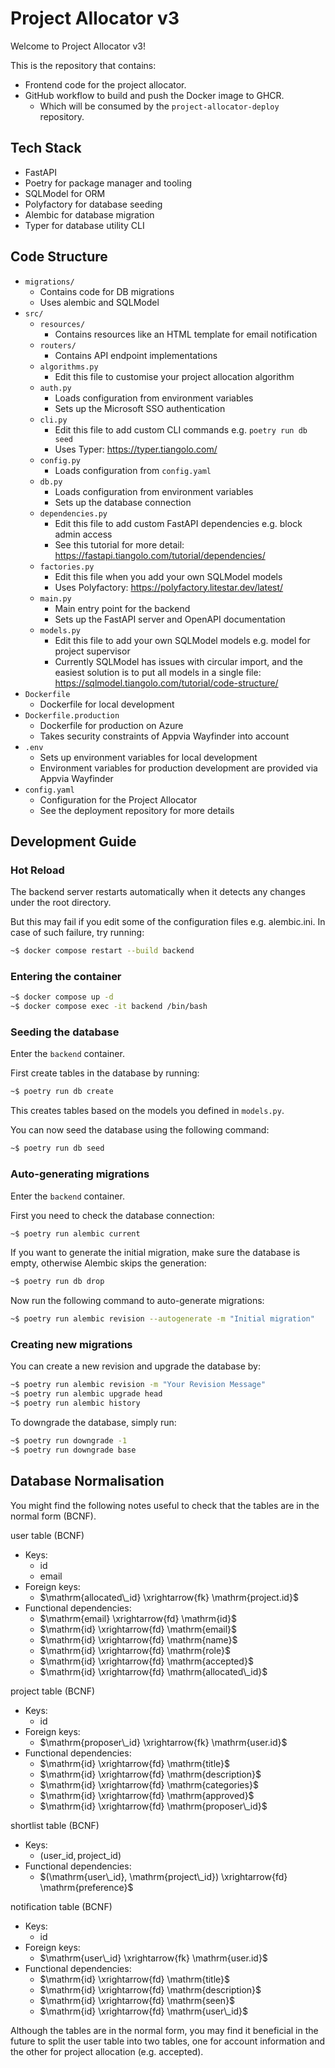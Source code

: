 # Project Allocator v3

Welcome to Project Allocator v3!

This is the repository that contains:

- Frontend code for the project allocator.
- GitHub workflow to build and push the Docker image to GHCR.
  - Which will be consumed by the `project-allocator-deploy` repository.

## Tech Stack

- FastAPI
- Poetry for package manager and tooling
- SQLModel for ORM
- Polyfactory for database seeding
- Alembic for database migration
- Typer for database utility CLI

## Code Structure

- `migrations/`
  - Contains code for DB migrations
  - Uses alembic and SQLModel
- `src/`
  - `resources/`
    - Contains resources like an HTML template for email notification
  - `routers/`
    - Contains API endpoint implementations
  - `algorithms.py`
    - Edit this file to customise your project allocation algorithm
  - `auth.py`
    - Loads configuration from environment variables
    - Sets up the Microsoft SSO authentication
  - `cli.py`
    - Edit this file to add custom CLI commands e.g. `poetry run db seed`
    - Uses Typer: https://typer.tiangolo.com/
  - `config.py`
    - Loads configuration from `config.yaml`
  - `db.py`
    - Loads configuration from environment variables
    - Sets up the database connection
  - `dependencies.py`
    - Edit this file to add custom FastAPI dependencies e.g. block admin access
    - See this tutorial for more detail: https://fastapi.tiangolo.com/tutorial/dependencies/
  - `factories.py`
    - Edit this file when you add your own SQLModel models
    - Uses Polyfactory: https://polyfactory.litestar.dev/latest/
  - `main.py`
    - Main entry point for the backend
    - Sets up the FastAPI server and OpenAPI documentation
  - `models.py`
    - Edit this file to add your own SQLModel models e.g. model for project supervisor
    - Currently SQLModel has issues with circular import, and the easiest solution is to put all models in a single file: https://sqlmodel.tiangolo.com/tutorial/code-structure/
- `Dockerfile`
  - Dockerfile for local development
- `Dockerfile.production`
  - Dockerfile for production on Azure
  - Takes security constraints of Appvia Wayfinder into account
- `.env`
  - Sets up environment variables for local development
  - Environment variables for production development are provided via Appvia Wayfinder
- `config.yaml`
  - Configuration for the Project Allocator
  - See the deployment repository for more details

## Development Guide

### Hot Reload

The backend server restarts automatically when it detects any changes under the root directory.

But this may fail if you edit some of the configuration files e.g. alembic.ini. In case of such failure, try running:

```bash
~$ docker compose restart --build backend
```

### Entering the container

```bash
~$ docker compose up -d
~$ docker compose exec -it backend /bin/bash
```

### Seeding the database

Enter the `backend` container.

First create tables in the database by running:

```bash
~$ poetry run db create
```

This creates tables based on the models you defined in `models.py`.

You can now seed the database using the following command:

```bash
~$ poetry run db seed
```

### Auto-generating migrations

Enter the `backend` container.

First you need to check the database connection:

```bash
~$ poetry run alembic current
```

If you want to generate the initial migration, make sure the database is empty, otherwise Alembic skips the generation:

```bash
~$ poetry run db drop
```

Now run the following command to auto-generate migrations:

```bash
~$ poetry run alembic revision --autogenerate -m "Initial migration"
```

### Creating new migrations

You can create a new revision and upgrade the database by:

```bash
~$ poetry run alembic revision -m "Your Revision Message"
~$ poetry run alembic upgrade head
~$ poetry run alembic history
```

To downgrade the database, simply run:

```bash
~$ poetry run downgrade -1
~$ poetry run downgrade base
```

## Database Normalisation

You might find the following notes useful to check that the tables are in the normal form (BCNF).

$\mathrm{user}$ table (BCNF)

- Keys:
  - $\mathrm{id}$
  - $\mathrm{email}$
- Foreign keys:
  - $\mathrm{allocated\_id} \xrightarrow{fk} \mathrm{project.id}$
- Functional dependencies:
  - $\mathrm{email} \xrightarrow{fd} \mathrm{id}$
  - $\mathrm{id} \xrightarrow{fd} \mathrm{email}$
  - $\mathrm{id} \xrightarrow{fd} \mathrm{name}$
  - $\mathrm{id} \xrightarrow{fd} \mathrm{role}$
  - $\mathrm{id} \xrightarrow{fd} \mathrm{accepted}$
  - $\mathrm{id} \xrightarrow{fd} \mathrm{allocated\_id}$

$\mathrm{project}$ table (BCNF)

- Keys:
  - $\mathrm{id}$
- Foreign keys:
  - $\mathrm{proposer\_id} \xrightarrow{fk} \mathrm{user.id}$
- Functional dependencies:
  - $\mathrm{id} \xrightarrow{fd} \mathrm{title}$
  - $\mathrm{id} \xrightarrow{fd} \mathrm{description}$
  - $\mathrm{id} \xrightarrow{fd} \mathrm{categories}$
  - $\mathrm{id} \xrightarrow{fd} \mathrm{approved}$
  - $\mathrm{id} \xrightarrow{fd} \mathrm{proposer\_id}$

$\mathrm{shortlist}$ table (BCNF)

- Keys:
  - $(\mathrm{user\_id}, \mathrm{project\_id})$
- Functional dependencies:
  - $(\mathrm{user\_id}, \mathrm{project\_id}) \xrightarrow{fd} \mathrm{preference}$

$\mathrm{notification}$ table (BCNF)

- Keys:
  - $\mathrm{id}$
- Foreign keys:
  - $\mathrm{user\_id} \xrightarrow{fk} \mathrm{user.id}$
- Functional dependencies:
  - $\mathrm{id} \xrightarrow{fd} \mathrm{title}$
  - $\mathrm{id} \xrightarrow{fd} \mathrm{description}$
  - $\mathrm{id} \xrightarrow{fd} \mathrm{seen}$
  - $\mathrm{id} \xrightarrow{fd} \mathrm{user\_id}$

Although the tables are in the normal form, you may find it beneficial in the future to split the $\mathrm{user}$ table into two tables, one for account information and the other for project allocation (e.g. $\mathrm{accepted}$).
